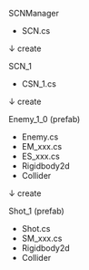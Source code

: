 SCNManager
- SCN.cs

↓ create

SCN_1
- CSN_1.cs

↓ create

Enemy_1_0 (prefab)
- Enemy.cs
- EM_xxx.cs
- ES_xxx.cs
- Rigidbody2d
- Collider

↓ create

Shot_1 (prefab)
- Shot.cs
- SM_xxx.cs
- Rigidbody2d
- Collider
